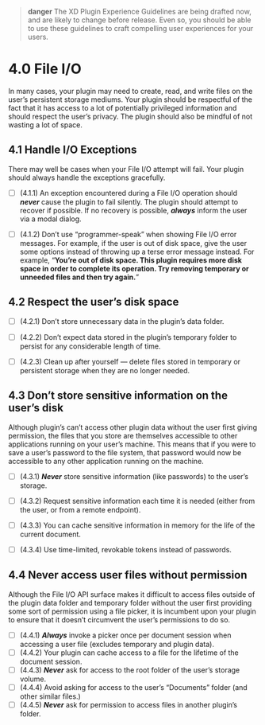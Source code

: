 > **danger**
> The XD Plugin Experience Guidelines are being drafted now, and are likely to change before release. Even so, you should be able to use these guidelines to craft compelling user experiences for your users.

# 4.0 File I/O

In many cases, your plugin may need to create, read, and write files on the user’s persistent storage mediums. Your plugin should be respectful of the fact that it has access to a lot of potentially privileged information and should respect the user’s privacy. The plugin should also be mindful of not wasting a lot of space.


## 4.1 Handle I/O Exceptions

There may well be cases when your File I/O attempt will fail. Your plugin should always handle the exceptions gracefully.


- [ ] (4.1.1) An exception encountered during a File I/O operation should ***never*** cause the plugin to fail silently. The plugin should attempt to recover if possible. If no recovery is possible, ***always*** inform the user via a modal dialog.
- [ ] (4.1.2) Don’t use “programmer-speak” when showing File I/O error messages. For example, if the user is out of disk space, give the user some options instead of throwing up a terse error message instead. For example, “**You’re out of disk space. This plugin requires more disk space in order to complete its operation. Try removing temporary or unneeded files and then try again.**”


## 4.2 Respect the user’s disk space


- [ ] (4.2.1) Don’t store unnecessary data in the plugin’s data folder.
- [ ] (4.2.2) Don’t expect data stored in the plugin’s temporary folder to persist for any considerable length of time.
- [ ] (4.2.3) Clean up after yourself — delete files stored in temporary or persistent storage when they are no longer needed.


## 4.3 Don’t store sensitive information on the user’s disk

Although plugin’s can’t access other plugin data without the user first giving permission, the files that you store are themselves accessible to other applications running on your user’s machine. This means that if you were to save a user’s password to the file system, that password would now be accessible to any other application running on the machine.


- [ ] (4.3.1) ***Never*** store sensitive information (like passwords) to the user’s storage.
- [ ] (4.3.2) Request sensitive information each time it is needed (either from the user, or from a remote endpoint).
- [ ] (4.3.3) You can cache sensitive information in memory for the life of the current document.
- [ ] (4.3.4) Use time-limited, revokable tokens instead of passwords.


## 4.4 Never access user files without permission

Although the File I/O API surface makes it difficult to access files outside of the plugin data folder and temporary folder without the user first providing some sort of permission using a file picker, it is incumbent upon your plugin to ensure that it doesn’t circumvent the user’s permissions to do so.


- [ ] (4.4.1) ***Always*** invoke a picker once per document session when accessing a user file (excludes temporary and plugin data).
- [ ] (4.4.2) Your plugin can cache access to a file for the lifetime of the document session.
- [ ] (4.4.3) ***Never*** ask for access to the root folder of the user’s storage volume.
- [ ] (4.4.4) Avoid asking for access to the user’s “Documents” folder (and other similar files.)
- [ ] (4.4.5) ***Never*** ask for permission to access files in another plugin’s folder.